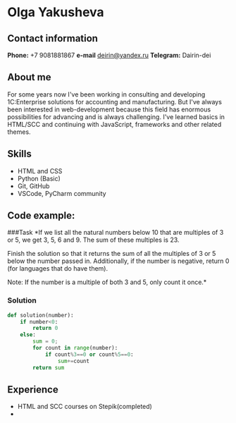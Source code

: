 # Olga Yakusheva

## Contact information
**Phone:** +7 9081881867
**e-mail** deirin@yandex.ru
**Telegram:** Dairin-dei

## About me
For some years now I've been working in consulting and developing 1C:Enterprise solutions for accounting and manufacturing. 
But I've always been interested in web-development because this field has enormous possibilities for advancing and is always challenging.
I've learned basics in HTML/SCC and continuing with JavaScript, frameworks and other related themes.

## Skills
* HTML and CSS
* Python (Basic)
* Git, GitHub
* VSCode, PyCharm community

## Code example:
###Task
*If we list all the natural numbers below 10 that are multiples of 3 or 5, we get 3, 5, 6 and 9. The sum of these multiples is 23.

Finish the solution so that it returns the sum of all the multiples of 3 or 5 below the number passed in. Additionally, if the number is negative, return 0 (for languages that do have them).

Note: If the number is a multiple of both 3 and 5, only count it once.*

### Solution

```Python
def solution(number):
    if number<0:
        return 0
    else:
        sum = 0;
        for count in range(number):
            if count%3==0 or count%5==0:
                sum+=count
        return sum
```       
## Experience

* HTML and SCC courses on Stepik(completed)
* 
        
